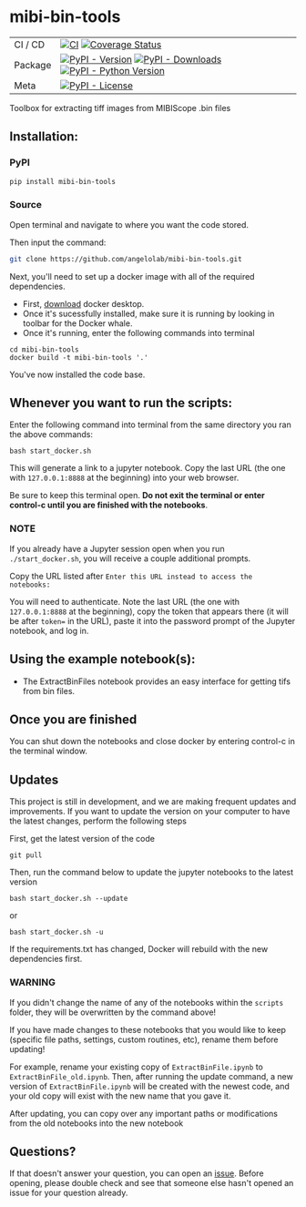 # mibi-bin-tools
<div align="center">

| | | 
| ---        |    ---  |
| CI / CD | [![CI](https://github.com/angelolab/mibi-bin-tools/actions/workflows/ci.yml/badge.svg)](https://github.com/angelolab/mibi-bin-tools/actions/workflows/ci.yml) [![Coverage Status](https://coveralls.io/repos/github/angelolab/mibi-bin-tools/badge.svg?branch=main)](https://coveralls.io/github/angelolab/mibi-bin-tools?branch=main) |
| Package | [![PyPI - Version](https://img.shields.io/pypi/v/mibi-bin-tools.svg?logo=pypi&label=PyPI&logoColor=gold)](https://pypi.org/project/mibi-bin-tools/) [![PyPI - Downloads](https://img.shields.io/pypi/dm/mibi-bin-tools.svg?color=blue&label=Downloads&logo=pypi&logoColor=gold)](https://pypi.org/project/mibi-bin-tools/) [![PyPI - Python Version](https://img.shields.io/pypi/pyversions/mibi-bin-tools.svg?logo=python&label=Python&logoColor=gold)](https://pypi.org/project/mibi-bin-tools/) |
|Meta | [![PyPI - License](https://img.shields.io/pypi/l/mibi-bin-tools?color=9400d3)](LICENSE) |

</div>

Toolbox for extracting tiff images from MIBIScope .bin files 

## Installation:

### PyPI

```sh
pip install mibi-bin-tools
```

### Source
Open terminal and navigate to where you want the code stored.

Then input the command:

```sh
git clone https://github.com/angelolab/mibi-bin-tools.git
```

Next, you'll need to set up a docker image with all of the required dependencies.
 - First, [download](https://hub.docker.com/?overlay=onboarding) docker desktop. 
 - Once it's sucessfully installed, make sure it is running by looking in toolbar for the Docker whale.
 - Once it's running, enter the following commands into terminal 

```
cd mibi-bin-tools
docker build -t mibi-bin-tools '.'
``` 

You've now installed the code base. 

## Whenever you want to run the scripts:

Enter the following command into terminal from the same directory you ran the above commands:

```
bash start_docker.sh
``` 

This will generate a link to a jupyter notebook. Copy the last URL (the one with `127.0.0.1:8888` at the beginning) into your web browser.

Be sure to keep this terminal open.  **Do not exit the terminal or enter control-c until you are finished with the notebooks**.

### NOTE

If you already have a Jupyter session open when you run `./start_docker.sh`, you will receive a couple additional prompts. 

Copy the URL listed after `Enter this URL instead to access the notebooks:` 

You will need to authenticate. Note the last URL (the one with `127.0.0.1:8888` at the beginning), copy the token that appears there (it will be after `token=` in the URL), paste it into the password prompt of the Jupyter notebook, and log in.

## Using the example notebook(s):
- The ExtractBinFiles notebook provides an easy interface for getting tifs from bin files. 

## Once you are finished

You can shut down the notebooks and close docker by entering control-c in the terminal window.

## Updates

This project is still in development, and we are making frequent updates and improvements. If you want to update the version on your computer to have the latest changes, perform the following steps

First, get the latest version of the code

```
git pull
```

Then, run the command below to update the jupyter notebooks to the latest version
```
bash start_docker.sh --update
```
or
```
bash start_docker.sh -u
```

If the requirements.txt has changed, Docker will rebuild with the new dependencies first.

### WARNING

If you didn't change the name of any of the notebooks within the `scripts` folder, they will be overwritten by the command above!

If you have made changes to these notebooks that you would like to keep (specific file paths, settings, custom routines, etc), rename them before updating!

For example, rename your existing copy of `ExtractBinFile.ipynb` to `ExtractBinFile_old.ipynb`. Then, after running the update command, a new version of `ExtractBinFile.ipynb` will be created with the newest code, and your old copy will exist with the new name that you gave it. 

After updating, you can copy over any important paths or modifications from the old notebooks into the new notebook

## Questions?

If that doesn't answer your question, you can open an [issue](https://github.com/angelolab/mibi-bin-tools/issues). Before opening, please double check and see that someone else hasn't opened an issue for your question already. 
